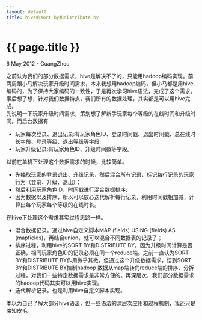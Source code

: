 ```yaml
---
layout: default
title: hive的sort by和distribute by 
---
```


 {{ page.title }}
================
<p class="meta">6 May 2012 - GuangZhou</p>

之前认为我们的部分数据需求，hive是解决不了的，只能用hadoop编码实现。前两周跟小马解决玩家升级时间需求，本来我想用hadoop编码，但小马都是用hive编码的，为了保持大家编码的一致性，于是再次学习hive语法，完成了这个需求。事后想了想，针对我们数据特点，我们所有的数据处理，其实都是可以用hive完成。  
先说明一下玩家升级时间需求，策划想了解新手玩家每个等级的在线时间和升级时间。而后台数据有  
*  玩家每次登录、退出记录:有玩家角色ID、登录时间戳、退出时间戳、总在线时长字段、登录等级、退出等级等字段;  
*  玩家升级记录:有玩家角色ID、升级时间戳等字段。

以前在单机下处理这个数据需求的时候，比较简单。  
*  先抽取玩家的登录退出、升级记录，然后混合所有记录，标记每行记录的玩家行为（登录、升级、退出）；  
*  然后利用玩家角色ID、时间戳进行混合数据排序;  
*  因为数据以及排序，所以可以放心迭代解析每行记录，利用时间戳相加减，计算出每个玩家每个等级的在线时长。  

在hive下处理这个需求其实过程思路一样。  
*  混合数据记录。通过hive自定义脚本MAP (fields) USING (fields) AS (mapfields)，再结合union，就可以混合不同数据表的记录了；  
*  排序过程，利用hive的SORT BY和DISTRIBUTE BY。因为升级时间计算是否正确，相同玩家角色ID的记录必须在同一个reduce端。之前一直认为SORT BY和DISTRIBUTE BY作用微乎其微，但通过这个升级数据需求，悟到SORT BY和DISTRIBUTE BY控制hadoop 数据从map端转向reduce端的排序、分拆过程，对我们一些特定数据需求是非常方便的。再深层次，我们部分数据需求的hadoop代码其实可以用hive实现。  
*  迭代解析记录。也是利用hive自定义脚本实现。

本以为自己了解大部分hive语法，但一些语法的深层次应用和过程机制，我还只是略知皮毛。
